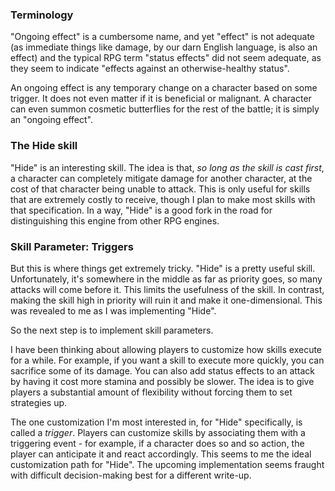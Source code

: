 ### Terminology

"Ongoing effect" is a cumbersome name, and yet "effect" is not adequate (as immediate things like damage, by our darn English language, is also an effect) and the typical RPG term "status effects" did not seem adequate, as they seem to indicate "effects against an otherwise-healthy status".

An ongoing effect is any temporary change on a character based on some trigger. It does not even matter if it is beneficial or malignant. A character can even summon cosmetic butterflies for the rest of the battle; it is simply an "ongoing effect".

### The Hide skill

"Hide" is an interesting skill. The idea is that, _so long as the skill is cast first_, a character can completely mitigate damage for another character, at the cost of that character being unable to attack. This is only useful for skills that are extremely costly to receive, though I plan to make most skills with that specification. In a way, "Hide" is a good fork in the road for distinguishing this engine from other RPG engines.

### Skill Parameter: Triggers

But this is where things get extremely tricky. "Hide" is a pretty useful skill. Unfortunately, it's somewhere in the middle as far as priority goes, so many attacks will come before it. This limits the usefulness of the skill. In contrast, making the skill high in priority will ruin it and make it one-dimensional. This was revealed to me as I was implementing "Hide".

So the next step is to implement skill parameters.

I have been thinking about allowing players to customize how skills execute for a while. For example, if you want a skill to execute more quickly, you can sacrifice some of its damage. You can also add status effects to an attack by having it cost more stamina and possibly be slower. The idea is to give players a substantial amount of flexibility without forcing them to set strategies up.

The one customization I'm most interested in, for "Hide" specifically, is called a *trigger*. Players can customize skills by associating them with a triggering event - for example, if a character does so and so action, the player can anticipate it and react accordingly. This seems to me the ideal customization path for "Hide". The upcoming implementation seems fraught with difficult decision-making best for a different write-up.
